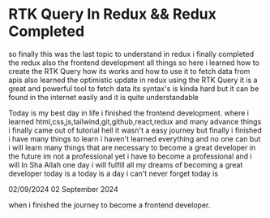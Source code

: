 # RTK Query In Redux && Redux Completed

so finally this was the last topic to understand in redux i finally completed the redux also
the frontend development all things so here i learned how to create the RTK Query how its works
and how to use it to fetch data from apis also learned the optimistic update in redux using the 
RTK Query it is a great and powerful tool to fetch data its syntax's is kinda hard but it can be
found in the internet easily and it is quite understandable

Today is my best day in life i finished the frontend development.
where i learned html,css,js,tailwind,git,github,react,redux and
many advance things i finally came out of tutorial hell it wasn't
a easy journey but finally i finished i have many things to learn
i haven't learned everything and no one can but i will learn many
things that are necessary to become a great developer in the future
im not a professional yet i have to become a professional and i will
In Sha Allah one day i will fulfill all my dreams of becoming a great
developer today is a today is a day i can't never forget today is

02/09/2024
02 September 2024

when i finished the journey to become a frontend developer.